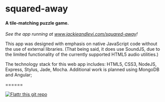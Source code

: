 # squared-away

#### A tile-matching puzzle game.

_See the app running at www.jackieandlevi.com/squared-away!_

This app was designed with emphasis on native JavaScript code without the use of external libraries. (That being said, it does use SoundJS, due to the limited functionality of the currently supported HTML5 audio utilities.)

The technology stack for this web app includes: HTML5, CSS3, NodeJS, Express, Stylus, Jade, Mocha. Additional work is planned using MongoDB and Angular;

======

[![Flattr this git repo](http://api.flattr.com/button/flattr-badge-large.png)](https://flattr.com/submit/auto?user_id=levisl176&url=github.com/levisl176/squared-away&title=squared-away&language=javascript&tags=github&category=software)
